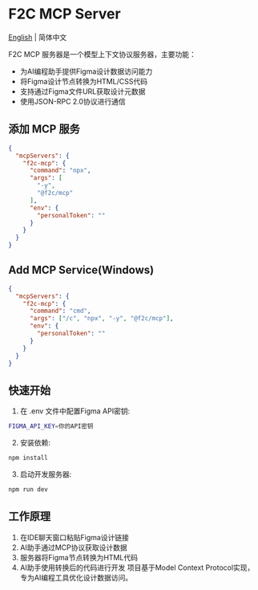 # F2C MCP Server

[English](./README.md) | 简体中文

F2C MCP 服务器是一个模型上下文协议服务器，主要功能：

- 为AI编程助手提供Figma设计数据访问能力
- 将Figma设计节点转换为HTML/CSS代码
- 支持通过Figma文件URL获取设计元数据
- 使用JSON-RPC 2.0协议进行通信

## 添加 MCP 服务
```json
{
  "mcpServers": {
    "f2c-mcp": {
      "command": "npx",
      "args": [
        "-y",
        "@f2c/mcp"
      ],
      "env": {
        "personalToken": ""
      }
    }
  }
}
```
## Add MCP Service(Windows)
```json
{
  "mcpServers": {
    "f2c-mcp": {
      "command": "cmd",
      "args": ["/c", "npx", "-y", "@f2c/mcp"],
      "env": {
        "personalToken": ""
      }
    }
  }
}
```

## 快速开始
1. 在 .env 文件中配置Figma API密钥:
```bash
FIGMA_API_KEY=你的API密钥
 ```

2. 安装依赖:
```bash
npm install
 ```

3. 启动开发服务器:
```bash
npm run dev
 ```

## 工作原理
1. 在IDE聊天窗口粘贴Figma设计链接
2. AI助手通过MCP协议获取设计数据
3. 服务器将Figma节点转换为HTML代码
4. AI助手使用转换后的代码进行开发
项目基于Model Context Protocol实现，专为AI编程工具优化设计数据访问。

